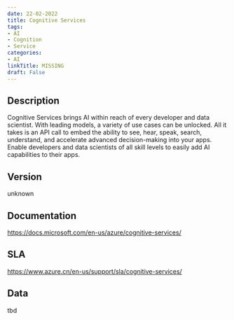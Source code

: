 ```yaml
---
date: 22-02-2022
title: Cognitive Services
tags: 
- AI
- Cognition
- Service
categories: 
- AI
linkTitle: MISSING
draft: False
---
```


## Description

Cognitive Services brings AI within reach of every developer and data scientist.  With leading models, a variety of use cases can be unlocked. All it takes is an API call to embed the ability to see, hear, speak, search, understand, and accelerate advanced decision-making into your apps.  Enable developers and data scientists of all skill levels to easily add AI capabilities to their apps.

## Version

unknown

## Documentation

https://docs.microsoft.com/en-us/azure/cognitive-services/

## SLA

https://www.azure.cn/en-us/support/sla/cognitive-services/

## Data

tbd
